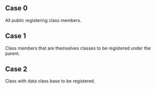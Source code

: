 ## Case 0
All public registering class members.

## Case 1
Class members that are themselves classes to be registered under the parent.

## Case 2
Class with data class base to be registered.